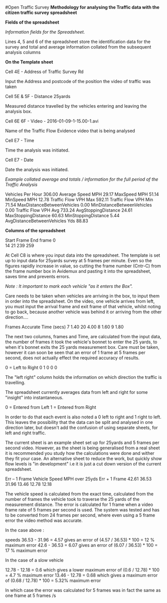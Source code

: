 #Open Traffic Survey
**Methodology for analysing the Traffic data with the citizen traffic survey spreadsheet**

**Fields of the spreadsheet**

*Information fields for the Spreadsheet.*

Lines 4, 5 and 6 of the spreadsheet store the identification data for the survey and total and average information collated from the subsequent analysis columns

**On the Template sheet**

Cell 4E  - Address of Traffic Survey Rd

Input the Address and postcode of the position the video of traffic was taken

Cell 5E & 5F - Distance  25yards

Measured distance travelled by the vehicles entering and leaving the analysis box.

Cell 6E 6F - Video - 2016-01-09-1-15.00-1.avi

Name of the Traffic Flow Evidence video that is being analysed

Cell E7 - Time

Time the analysis was initiated.

Cell E7 - Date 

Date the analysis was initiated.

*Example collated average and totals / information for the full period of the Traffic Analysis*

Vehicles Per Hour	306.00
Average Speed MPH	29.17
MaxSpeed MPH	51.14
MinSpeed MPH	12.78
Traffic Flow VPH Max	592.11
Traffic Flow VPH  Min	71.54
MaxDistanceBetweenVehicles	0.00
MinDistanceBetweenVehicles	0.00
Traffic Flow VPH Avg	733.24
AvgStoppingDistance	24.61
MaxStoppingDistance	60.63
MinStoppingDistance	5.44
AvgDistanceBetweenVehicles Yds	88.83

**Columns of the spreadsheet**

Start Frame	End frame
0          	
14         	21
239	        259

At Cell C8 is where you input data into the spreadsheet. The template is set up to input data for 25yards survey at 5 frames per minute. Even so the figures rapidly increase in value, so cutting the frame number (Cntr-C) from the frame number box in Avidemux and pasting it into the spreadsheet, saves time and prevents errors.

*Note : It important to mark each vehicle "as it enters the Box".*   

Care needs to be taken when vehicles are arriving in the box, to input them in order into the spreadsheet. On the video, one vehicle arrives from left, you must input the arrival frame and exit frame of that vehicle, whilst noting to go back, because another vehicle was behind it or arriving from the other direction....


Frames	Accurate Time (secs)
7	1.40
20	4.00
8	1.60
9	1.80

The next two columns, frames and Time, are calculated from the input data, the number of frames it took the vehicle's bonnet to enter the 25 yards, to when it's bonnet exits the 25 yards measurement box. Care must be taken, however it can soon be seen that an error of 1 frame at 5 frames per second, does not actually effect the required accuracy of results.


0 = Left to Right
0
1
0
0
0


The "left right" column holds the information on which direction the traffic is travelling. 

The spreadsheet currently averages data from left and right for some "insight" into instantaneous. 

0 = Entered from Left
1 = Entered from Right

In order to do that each event is also noted a 0 left to right and 1 right to left. This leaves the possibility that the data can be split and analysed in one direction later, but doesn't add the confusion of using separate sheets, for left and right traffic.

The current sheet is an example sheet set up for 25yards and 5 frames per second video. However, as the sheet is being generalised from a real sheet it is recommended you study how the calculations were done and wither they fit your case. An alternative sheet  to reduce the work, but quickly show flow levels is "in development" i.e it is just a cut down version of the current spreadsheet.


Err – 1 Frame	Vehicle Speed MPH over 25yds	Err + 1 Frame
42.61           36.53                   	31.96
13.46           12.78                   	12.18

The vehicle speed is calculated from the exact time, calculated from the number of frames the vehicle took to traverse the 25 yards of the measurement distance. The error is calculated for 1 frame when a video frame rate of 5 frames per second is used. The system was tested and has to be converted from 24 frames per second, where even using a 5 frame error the video method was accurate.  


In the case above :  

speeds
36.53 - 31.96 = 4.57   gives an error of (4.57 / 36.53) * 100 = 12 %  maximum error
42.6 - 36.53 = 6.07    gives an error of (6.07 / 36.53) * 100 = 17 %  maximum error

In the case of a slow vehicle 

12.78 - 12.18 = 0.6  which gives a lower maximum error of  (0.6 / 12.78) * 100 = 4.7 %  maximum error
13.46 - 12.78 = 0.68 which gives a  maximum error of       (0.68 / 12.78) * 100 = 5.32%  maximum error



In which case the error was calculated for 5 frames was in fact the same as one frame at 5 frames /s 